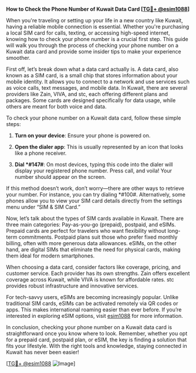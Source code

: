 **How to Check the Phone Number of Kuwait Data Card [[TG💪+ @esim1088](https://t.me/s/esim1088)]**

When you're traveling or setting up your life in a new country like Kuwait, having a reliable mobile connection is essential. Whether you're purchasing a local SIM card for calls, texting, or accessing high-speed internet, knowing how to check your phone number is a crucial first step. This guide will walk you through the process of checking your phone number on a Kuwait data card and provide some insider tips to make your experience smoother.

First off, let’s break down what a data card actually is. A data card, also known as a SIM card, is a small chip that stores information about your mobile identity. It allows you to connect to a network and use services such as voice calls, text messages, and mobile data. In Kuwait, there are several providers like Zain, VIVA, and stc, each offering different plans and packages. Some cards are designed specifically for data usage, while others are meant for both voice and data.

To check your phone number on a Kuwait data card, follow these simple steps:

1. **Turn on your device**: Ensure your phone is powered on.
   
2. **Open the dialer app**: This is usually represented by an icon that looks like a phone receiver.
   
3. **Dial *#147#**: On most devices, typing this code into the dialer will display your registered phone number. Press call, and voila! Your number should appear on the screen.

If this method doesn’t work, don’t worry—there are other ways to retrieve your number. For instance, you can try dialing *#100#. Alternatively, some phones allow you to view your SIM card details directly from the settings menu under “SIM & SIM Card.”

Now, let’s talk about the types of SIM cards available in Kuwait. There are three main categories: Pay-as-you-go (prepaid), postpaid, and eSIMs. Prepaid cards are perfect for travelers who want flexibility without long-term commitments. Postpaid plans suit those who prefer fixed monthly billing, often with more generous data allowances. eSIMs, on the other hand, are digital SIMs that eliminate the need for physical cards, making them ideal for modern smartphones.

When choosing a data card, consider factors like coverage, pricing, and customer service. Each provider has its own strengths. Zain offers excellent coverage across Kuwait, while VIVA is known for affordable rates. stc provides robust infrastructure and innovative services.

For tech-savvy users, eSIMs are becoming increasingly popular. Unlike traditional SIM cards, eSIMs can be activated remotely via QR codes or apps. This makes international roaming easier than ever before. If you’re interested in exploring eSIM options, visit [esim1088](https://t.me/s/esim1088) for more information.

In conclusion, checking your phone number on a Kuwait data card is straightforward once you know where to look. Remember, whether you opt for a prepaid card, postpaid plan, or eSIM, the key is finding a solution that fits your lifestyle. With the right tools and knowledge, staying connected in Kuwait has never been easier!

[[TG💪+ @esim1088](https://t.me/s/esim1088) ![Image](https://i.postimg.cc/Y0z9fWf4/image.png)]